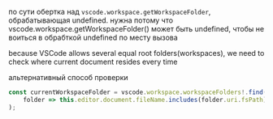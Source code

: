 по сути обертка над
`vscode.workspace.getWorkspaceFolder`, обрабатывающая undefined.
нужна потому что vscode.workspace.getWorkspaceFolder() может быть undefined, чтобы не воиться в обрабткой undefined по месту вызова

because VSCode allows several equal root folders(workspaces), we need to check where current document resides every time

альтернативный способ проверки
```js
const currentWorkspaceFolder = vscode.workspace.workspaceFolders!.find( // already handle undefined case in app requirements check
	folder => this.editor.document.fileName.includes(folder.uri.fsPath)
);

```
